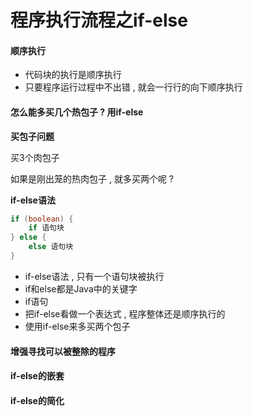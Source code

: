 # 程序执行流程之if-else

#### 顺序执行

* 代码块的执行是顺序执行
* 只要程序运行过程中不出错 , 就会一行行的向下顺序执行

#### 怎么能多买几个热包子 ? 用if-else

**买包子问题**

买3个肉包子

如果是刚出笼的热肉包子 , 就多买两个呢 ? 

**if-else语法**

```java
if (boolean) {
    if 语句块
} else {
    else 语句块
}
```

* if-else语法 , 只有一个语句块被执行
* if和else都是Java中的关键字
* if语句
* 把if-else看做一个表达式 , 程序整体还是顺序执行的
* 使用if-else来多买两个包子

#### 增强寻找可以被整除的程序

#### if-else的嵌套

#### if-else的简化



